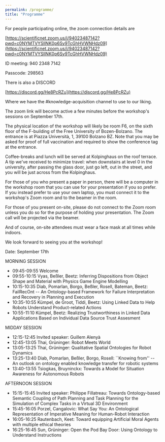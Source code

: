 ```yaml
---
permalink: /programme/
title: "Programme"
---
```


For people participating online, the zoom connection details are

[https://scientificnet.zoom.us/j/94023487142?pwd=c0NYMTVYSllNK0p6Sy9TcGhHVWNHdz09](https://scientificnet.zoom.us/j/94023487142?pwd=c0NYMTVYSllNK0p6Sy9TcGhHVWNHdz09)

ID meeting: 940 2348 7142

Passcode: 298563

There is also a DISCORD

[https://discord.gg/He8PcRZu](https://discord.gg/He8PcRZu)

Where we have the #knowledge-acquisition channel to use to our liking.

The zoom link will become active a few minutes before the workshop's sessions on September 17th.

The physical location of the workshop will likely be room F6, on the sixth floor of the F-building of the Free University of Bozen-Bolzano. The entrance is at Piazza Università, 1, 39100 Bolzano BZ. Note that you may be asked for proof of full vaccination and required to show the conference tag at the entrance.

Coffee-breaks and lunch will be served at Kolpinghaus on the roof terrace. A tip we've received to minimize travel: when downstairs at level 0 in the university, after passing the glass door, just go left, out in the street, and you will be just across from the Kolpinghaus.

For those of you who present a paper in person, there will be a computer in the workshop room that you can use for your presentation if you so prefer. If you instead prefer to use your own laptop, you must connect it to the workshop's Zoom room and to the beamer in the room.

For those of you present on-site, please do not connect to the Zoom room unless you do so for the purpose of holding your presentation. The Zoom call will be projected via the beamer.

And of course, on-site attendees must wear a face mask at all times while indoors.

We look forward to seeing you at the workshop!

Date: September 17th

MORNING SESSION
* 09:45-09:55 Welcome
* 09:55-10:15 Vyas, Beßler, Beetz: Inferring Dispositions from Object Shape and Material with Physics Game Engine Modelling
* 10:15-10:35 Diab, Pomarlan, Borgo, Beßler, Rosell, Bateman, Beetz: FailRecOnt -- An Ontology-based Framework for Failure Interpretation and Recovery in Planning and Execution
* 10:35-10:55 Kümpel, de Groot, Tiddi, Beetz: Using Linked Data to Help Robots Understand Product-related Actions
* 10:55-11:10 Kümpel, Beetz: Realizing Trustworthiness in Linked Data Applications Based on Individual Data Source Trust Assesment


MIDDAY SESSION
* 12:15-12:45 Invited speaker: Guillem Alenyà
* 12:45-13:05 Thai, Grüninger: Robot Meets World
* 13:05-13:25 Thai, Grüninger: Qualitative Spatial Ontologies for Robot Dynamics
* 13:25-13:40 Diab, Pomarlan, Beßler, Borgo, Rosell: ``Knowing from'' -- An outlook on ontology enabled knowledge transfer for robotic systems
* 13:40-13:55 Tsiogkas, Bruyninckx: Towards a Model for Situation Awareness for Autonomous Robots


AFTERNOON SESSION
* 15:15-15:45 Invited speaker: Philippe Fillatreau: Towards Ontology-based Semantic Coupling of Path Planning and Task Planning for the Simulation of Complex Tasks in a Virtual 3D Environment
* 15:45-16:05 Porzel, Cangalovic: What Say You: An Ontological Representation of Imperative Meaning for Human-Robot Interaction
* 16:05-16:25 Rautenbach, Keet: Toward equipping Artificial Moral Agents with multiple ethical theories
* 16:25-16:45 Sun, Grüninger: Open the Pod Bay Door: Using Ontology to Understand Instructions
